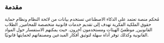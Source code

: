 ## مقدمة
مُحكم منصة تعتمد على الذكاء الاصطناعي تستخدم بيانات من لائحة النظام ونظام حماية حقوق الملكية الفكرية تهدف إلى تقديم خدمات قانونية متخصصة للمحامين, الطلاب القانونين, موظفيّ الهيئات ومستخدمون آخرون. حيث يمكنهم الاستفسار حول المواد القانونية وكذلك توفر أداة سهلة لتوثيق أفكار المبدعين ومصنفاتهم لحمايتها قانونيًا.


